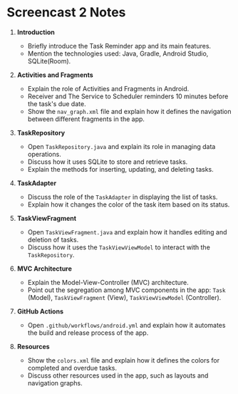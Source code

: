 # Screencast 2  Notes

1. **Introduction**
    - Briefly introduce the Task Reminder app and its main features.
    - Mention the technologies used: Java, Gradle, Android Studio, SQLite(Room).

2. **Activities and Fragments**
    - Explain the role of Activities and Fragments in Android.
    - Receiver and The Service to Scheduler reminders 10 minutes before the task's due date.
    - Show the `nav_graph.xml` file and explain how it defines the navigation between different fragments in the app.

3. **TaskRepository**
    - Open `TaskRepository.java` and explain its role in managing data operations.
    - Discuss how it uses SQLite to store and retrieve tasks.
    - Explain the methods for inserting, updating, and deleting tasks.

4. **TaskAdapter**
    - Discuss the role of the `TaskAdapter` in displaying the list of tasks.
    - Explain how it changes the color of the task item based on its status.

5. **TaskViewFragment**
    - Open `TaskViewFragment.java` and explain how it handles editing and deletion of tasks.
    - Discuss how it uses the `TaskViewViewModel` to interact with the `TaskRepository`.

6. **MVC Architecture**
    - Explain the Model-View-Controller (MVC) architecture.
    - Point out the segregation among MVC components in the app: `Task` (Model), `TaskViewFragment` (View), `TaskViewViewModel` (Controller).

7. **GitHub Actions**
    - Open `.github/workflows/android.yml` and explain how it automates the build and release process of the app.

8. **Resources**
    - Show the `colors.xml` file and explain how it defines the colors for completed and overdue tasks.
    - Discuss other resources used in the app, such as layouts and navigation graphs.

